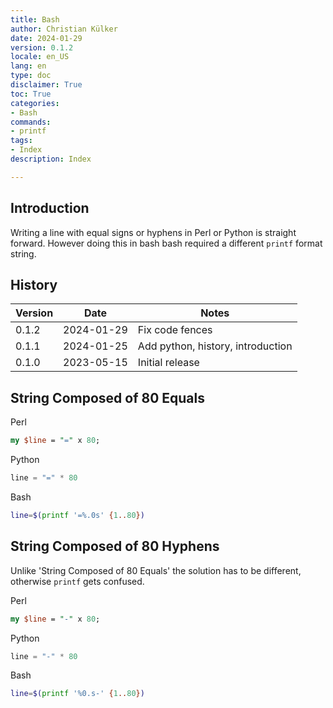 ```yaml
---
title: Bash
author: Christian Külker
date: 2024-01-29
version: 0.1.2
locale: en_US
lang: en
type: doc
disclaimer: True
toc: True
categories:
- Bash
commands:
- printf
tags:
- Index
description: Index

---
```


## Introduction

Writing a line with equal signs or hyphens in Perl or Python is straight
forward. However doing this in bash bash required a different `printf`
format string.

## History

| Version | Date       | Notes                                                |
| ------- | ---------- | ---------------------------------------------------- |
| 0.1.2   | 2024-01-29 | Fix code fences                                      |
| 0.1.1   | 2024-01-25 | Add python, history, introduction                    |
| 0.1.0   | 2023-05-15 | Initial release                                      |

## String Composed of 80 Equals

Perl

```perl
my $line = "=" x 80;
```

Python

```python
line = "=" * 80
```

Bash

```bash
line=$(printf '=%.0s' {1..80})
```

## String Composed of 80 Hyphens

Unlike 'String Composed of 80 Equals' the solution has to be different,
otherwise `printf` gets confused.

Perl

```perl
my $line = "-" x 80;
```

Python

```python
line = "-" * 80
```

Bash

```bash
line=$(printf '%0.s-' {1..80})
```
